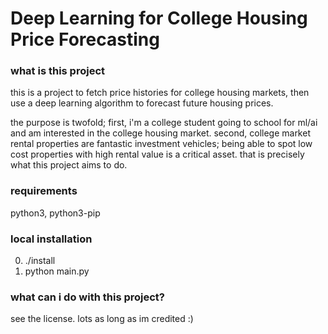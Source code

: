 # Deep Learning for College Housing Price Forecasting
### what is this project

this is a project to fetch price histories for college housing markets, then use a deep learning algorithm to forecast future housing prices.

the purpose is twofold; first, i'm a college student going to school for ml/ai and am interested in the college housing market. second, college market rental properties are fantastic investment vehicles; being able to spot low cost properties with high rental value is a critical asset. that is precisely what this project aims to do.

### requirements

python3, python3-pip

### local installation

0. ./install
1. python main.py

### what can i do with this project?

see the license. lots as long as im credited :)

